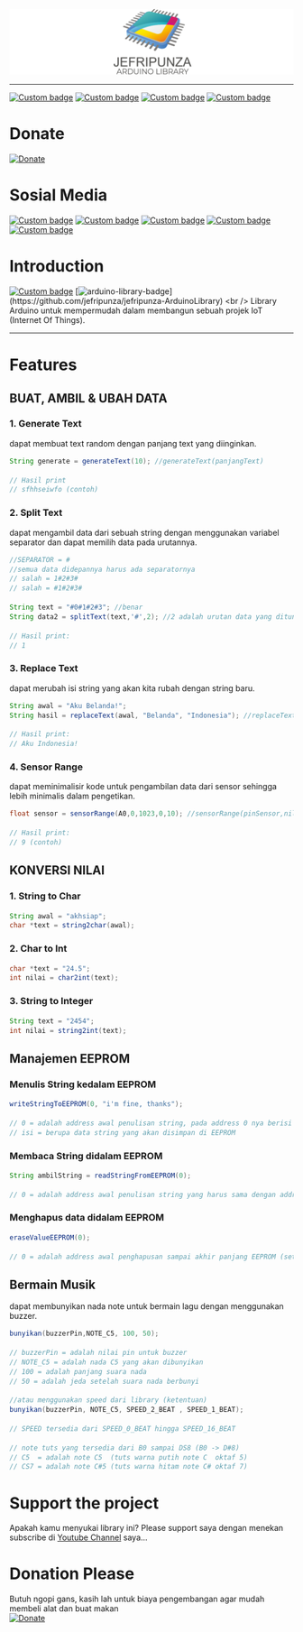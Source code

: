 ![banner](banner.png)

---
[![Custom badge](https://img.shields.io/endpoint?style=for-the-badge&url=https%3A%2F%2Fjefripunza-youtube-channel-badge.vercel.app%2Fapi%2Fsubscriber)](https://www.youtube.com/user/jefripunza/)
[![Custom badge](https://img.shields.io/endpoint?style=for-the-badge&url=https%3A%2F%2Fjefripunza-youtube-channel-badge.vercel.app%2Fapi%2Fviews)](https://www.youtube.com/user/jefripunza/)
[![Custom badge](https://img.shields.io/endpoint?style=for-the-badge&url=https%3A%2F%2Fjefripunza-youtube-channel-badge.vercel.app%2Fapi%2Fcomments)](https://www.youtube.com/user/jefripunza/)
[![Custom badge](https://img.shields.io/endpoint?style=for-the-badge&url=https%3A%2F%2Fjefripunza-youtube-channel-badge.vercel.app%2Fapi%2Fvideos)](https://www.youtube.com/user/jefripunza/videos/)

# Donate
[![Donate](https://img.shields.io/badge/paypal-%2300457C.svg?&style=for-the-badge&logo=paypal&logoColor=white)](https://www.paypal.com/paypalme/jefripunza)

# Sosial Media

[![Custom badge](https://img.shields.io/badge/youtube-%23FF0000.svg?&style=for-the-badge&logo=youtube&logoColor=white)](https://www.youtube.com/user/jefripunza/)
[![Custom badge](https://img.shields.io/badge/instagram-%23E4405F.svg?&style=for-the-badge&logo=instagram&logoColor=white)](https://www.instagram.com/jefripunza/)
[![Custom badge](https://img.shields.io/badge/facebook-%231877F2.svg?&style=for-the-badge&logo=facebook&logoColor=white)](https://fb.com/jefripunza/)
[![Custom badge](https://img.shields.io/badge/twitter-%231DA1F2.svg?&style=for-the-badge&logo=twitter&logoColor=white)](https://twitter.com/jefripunza/)
[![Custom badge](https://img.shields.io/badge/linkedin-%230077B5.svg?&style=for-the-badge&logo=linkedin&logoColor=white)](https://www.linkedin.com/in/jefri-herdi-triyanto-ba76a8106/)

# Introduction
[![Custom badge](https://img.shields.io/badge/c%20-%2300599C.svg?&style=for-the-badge&logo=c&logoColor=white)](https://kelasrobot.com/belajar-pemrograman-dasar-arduino/)
[![arduino-library-badge](https://www.ardu-badge.com/badge/jefripunza.svg?)](https://github.com/jefripunza/jefripunza-ArduinoLibrary)
<br />
Library Arduino untuk mempermudah dalam membangun sebuah projek IoT (Internet Of Things).

---

# Features

## BUAT, AMBIL & UBAH DATA

### 1. Generate Text
dapat membuat text random dengan panjang text yang diinginkan.
```java
String generate = generateText(10); //generateText(panjangText)

// Hasil print
// sfhhseiwfo (contoh)
```

### 2. Split Text
dapat mengambil data dari sebuah string dengan menggunakan variabel separator dan dapat memilih data pada urutannya.
```java
//SEPARATOR = #
//semua data didepannya harus ada separatornya
// salah = 1#2#3#
// salah = #1#2#3#

String text = "#0#1#2#3"; //benar
String data2 = splitText(text,'#',2); //2 adalah urutan data yang ditunjuk

// Hasil print:
// 1
```

### 3. Replace Text
dapat merubah isi string yang akan kita rubah dengan string baru.
```java
String awal = "Aku Belanda!";
String hasil = replaceText(awal, "Belanda", "Indonesia"); //replaceText(awal, tunjuk, rubah)

// Hasil print:
// Aku Indonesia!
```

### 4. Sensor Range
dapat meminimalisir kode untuk pengambilan data dari sensor sehingga lebih minimalis dalam pengetikan.
```java
float sensor = sensorRange(A0,0,1023,0,10); //sensorRange(pinSensor,nilai_sensor_kecil,nilai_sensor_besar,nilai_tujuan_kecil,nilai_tujuan_besar)

// Hasil print:
// 9 (contoh)
```




## KONVERSI NILAI

### 1. String to Char
```java
String awal = "akhsiap";
char *text = string2char(awal);
```

### 2. Char to Int
```java
char *text = "24.5";
int nilai = char2int(text);
```

### 3. String to Integer
```java
String text = "2454";
int nilai = string2int(text);
```


## Manajemen EEPROM

### Menulis String kedalam EEPROM
```java
writeStringToEEPROM(0, "i'm fine, thanks");

// 0 = adalah address awal penulisan string, pada address 0 nya berisi panjang karakter string dan stringnya dimulai disetelah 0 yaitu 1. variabel ini dapat dirubah tidak hanya dimulai dari 0.
// isi = berupa data string yang akan disimpan di EEPROM
```

### Membaca String didalam EEPROM
```java
String ambilString = readStringFromEEPROM(0);

// 0 = adalah address awal penulisan string yang harus sama dengan address awal penulisan
```

### Menghapus data didalam EEPROM
```java
eraseValueEEPROM(0);

// 0 = adalah address awal penghapusan sampai akhir panjang EEPROM (setiap microcontroller berbeda ukuran EEPROM nya)
```





## Bermain Musik
dapat membunyikan nada note untuk bermain lagu dengan menggunakan buzzer.
```java
bunyikan(buzzerPin,NOTE_C5, 100, 50);

// buzzerPin = adalah nilai pin untuk buzzer
// NOTE_C5 = adalah nada C5 yang akan dibunyikan
// 100 = adalah panjang suara nada
// 50 = adalah jeda setelah suara nada berbunyi

//atau menggunakan speed dari library (ketentuan)
bunyikan(buzzerPin, NOTE_C5, SPEED_2_BEAT , SPEED_1_BEAT);

// SPEED tersedia dari SPEED_0_BEAT hingga SPEED_16_BEAT

// note tuts yang tersedia dari B0 sampai DS8 (B0 -> D#8)
// C5  = adalah note C5  (tuts warna putih note C  oktaf 5)
// CS7 = adalah note C#5 (tuts warna hitam note C# oktaf 7)
```







# Support the project
Apakah kamu menyukai library ini? Please support saya dengan menekan subscribe di [Youtube Channel](https://www.youtube.com/user/jefripunza/) saya...

# Donation Please
Butuh ngopi gans, kasih lah untuk biaya pengembangan agar mudah membeli alat dan buat makan <br />
[![Donate](https://img.shields.io/badge/paypal-%2300457C.svg?&style=for-the-badge&logo=paypal&logoColor=white)](https://www.paypal.com/paypalme/jefripunza)
